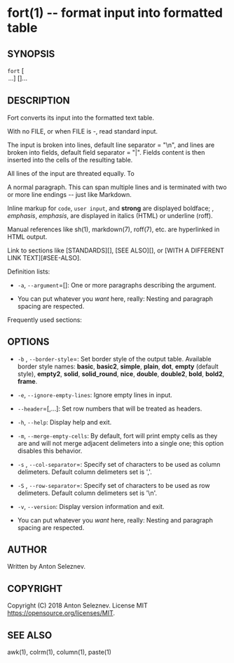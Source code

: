 fort(1) -- format input into formatted table
=============================================

## SYNOPSIS

`fort` [<OPTION>...] [<FILE>]...

## DESCRIPTION

Fort converts its input into the formatted text table.

With no FILE, or when FILE is -, read standard input.

The input is broken into lines, default line separator = "\n", and lines are broken into fields, default field separator = "|". Fields content is then inserted into the cells of the resulting table.

All lines of the input are threated equally. To 


A normal paragraph. This can span multiple lines and is terminated with two
or more line endings -- just like Markdown.

Inline markup for `code`, `user input`, and **strong** are displayed
boldface; <variable>, _emphasis_, *emphasis*, are displayed in italics
(HTML) or underline (roff).

Manual references like sh(1), markdown(7), roff(7), etc. are hyperlinked in
HTML output.

Link to sections like [STANDARDS][], [SEE ALSO][], or [WITH A DIFFERENT LINK
TEXT][#SEE-ALSO].

Definition lists:

  * `-a`, `--argument`=[<value>]:
    One or more paragraphs describing the argument.

  * You can put whatever you *want* here, really:
    Nesting and paragraph spacing are respected.

Frequently used sections:

## OPTIONS
  * `-b` <name>, `--border-style`=<name>:
    Set border style of the output table. Available border style names: **basic**, **basic2**, **simple**, **plain**, **dot**, **empty** (default style), **empty2**, **solid**, **solid_round**, **nice**, **double**,      **double2**, **bold**, **bold2**, **frame**.
  
  * `-e`, `--ignore-empty-lines`:
    Ignore empty lines in input.

  * `--header`=<n1>[,<n2>...]:
    Set row numbers that will be treated as headers.

  * `-h`, `--help`:
    Display help and exit.

  * `-m`, `--merge-empty-cells`:
    By default, fort will print empty cells as they are and will not merge adjacent delimeters into a single one; this option disables this behavior.

  * `-s` <SET>, `--col-separator`=<SET>:
    Specify set of characters to be used as column delimeters. Default column delimeters set is ','.

  * `-S` <SET>, `--row-separator`=<SET>:
    Specify set of characters to be used as row delimeters. Default column delimeters set is '\n'.

  * `-v`, `--version`:
    Display version information and exit.

  * You can put whatever you *want* here, really:
    Nesting and paragraph spacing are respected.


## AUTHOR

Written by Anton Seleznev.

## COPYRIGHT

Copyright (C) 2018 Anton Seleznev.
License MIT <https://opensource.org/licenses/MIT>.

## SEE ALSO

awk(1), colrm(1), column(1), paste(1)
